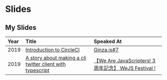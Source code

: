 # Slides

## My Slides

|Year|Title|Speaked At|
|:---|:---|:---|
|2019|[Introduction to CircleCI](https://azawakh.github.io/slides/introduction-to-circleci)|[Ginza.js#7](https://ginzajs.connpass.com/event/154596/)|
|2019|[A story about making a cli twitter client with typescript](https://azawakh.github.io/slides/story-about-twsh)|[【We Are JavaScripters! 3周年記念】 WeJS Festival !](https://wajs.connpass.com/event/151413/)|
